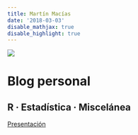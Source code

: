 ```yaml
---
title: Martín Macías
date: '2018-03-03'
disable_mathjax: true
disable_highlight: true
---
```

<img src="/images/logo.png" style="max-width:20%;min-width:50px;float:top;"/>

# Blog personal

## R · Estadística · Miscelánea

[Presentación](/slides/2018-03-03-presentación-trabajo-de-maestría.html)